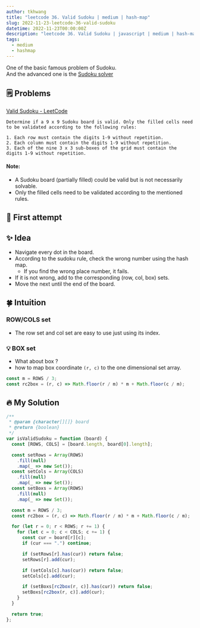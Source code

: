 ```yaml
---
author: tkhwang
title: "leetcode 36. Valid Sudoku | medium | hash-map"
slug: 2022-11-23-leetcode-36-valid-sudoku
datetime: 2022-11-23T00:00:00Z
description: "leetcode 36. Valid Sudoku | javascript | medium | hash-map"
tags:
  - medium
  - hashmap
---
```


One of the basic famous problem of Sudoku. <br />
And the advanced one is the [Sudoku solver](https://tkhwang.me/2022-10-12-leetcode-0037-sudoku-solver/)

## 🗒️ Problems

[Valid Sudoku - LeetCode](https://leetcode.com/problems/valid-sudoku/)

```
Determine if a 9 x 9 Sudoku board is valid. Only the filled cells need to be validated according to the following rules:

1. Each row must contain the digits 1-9 without repetition.
2. Each column must contain the digits 1-9 without repetition.
3. Each of the nine 3 x 3 sub-boxes of the grid must contain the digits 1-9 without repetition.
```

#### Note:

- A Sudoku board (partially filled) could be valid but is not necessarily solvable.
- Only the filled cells need to be validated according to the mentioned rules.

## 🤔 First attempt

## ✨ Idea

- Navigate every dot in the board.
- According to the sudoku rule, check the wrong number using the hash map.
  - If you find the wrong place number, it fails.
- If it is not wrong, add to the corresponding (row, col, box) sets.
- Move the next until the end of the board.

## 🍀 Intuition

### ROW/COLS set

- The row set and col set are easy to use just using its index.

### 💡 BOX set

- What about box ?
- how to map box coordinate `(r, c)` to the one dimensional set array.

```javascript
const m = ROWS / 3;
const rc2box = (r, c) => Math.floor(r / m) * m + Math.floor(c / m);
```

## 🔥 My Solution

```javascript
/**
 * @param {character[][]} board
 * @return {boolean}
 */
var isValidSudoku = function (board) {
  const [ROWS, COLS] = [board.length, board[0].length];

  const setRows = Array(ROWS)
    .fill(null)
    .map(_ => new Set());
  const setCols = Array(COLS)
    .fill(null)
    .map(_ => new Set());
  const setBoxs = Array(ROWS)
    .fill(null)
    .map(_ => new Set());

  const m = ROWS / 3;
  const rc2box = (r, c) => Math.floor(r / m) * m + Math.floor(c / m);

  for (let r = 0; r < ROWS; r += 1) {
    for (let c = 0; c < COLS; c += 1) {
      const cur = board[r][c];
      if (cur === ".") continue;

      if (setRows[r].has(cur)) return false;
      setRows[r].add(cur);

      if (setCols[c].has(cur)) return false;
      setCols[c].add(cur);

      if (setBoxs[rc2box(r, c)].has(cur)) return false;
      setBoxs[rc2box(r, c)].add(cur);
    }
  }

  return true;
};
```
